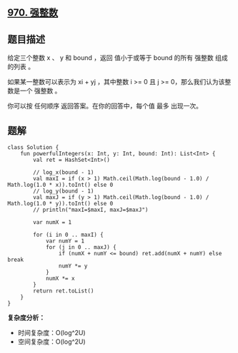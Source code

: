 ## [970. 强整数](https://leetcode.cn/problems/powerful-integers/)

## 题目描述

给定三个整数 x 、 y 和 bound ，返回 值小于或等于 bound 的所有 强整数 组成的列表 。

如果某一整数可以表示为 xi + yj ，其中整数 i >= 0 且 j >= 0，那么我们认为该整数是一个 强整数 。

你可以按 任何顺序 返回答案。在你的回答中，每个值 最多 出现一次。

## 题解

```
class Solution {
    fun powerfulIntegers(x: Int, y: Int, bound: Int): List<Int> {
        val ret = HashSet<Int>()

        // log_x(bound - 1)
        val maxI = if (x > 1) Math.ceil(Math.log(bound - 1.0) / Math.log(1.0 * x)).toInt() else 0
        // log_y(bound - 1)
        val maxJ = if (y > 1) Math.ceil(Math.log(bound - 1.0) / Math.log(1.0 * y)).toInt() else 0
        // println("maxI=$maxI, maxJ=$maxJ")
        
        var numX = 1

        for (i in 0 .. maxI) {
            var numY = 1
            for (j in 0 .. maxJ) {
                if (numX + numY <= bound) ret.add(numX + numY) else break
                numY *= y
            }
            numX *= x
        }
        return ret.toList()
    }
}
```

**复杂度分析：**

- 时间复杂度：O(log^2U)
- 空间复杂度：O(log^2U)
